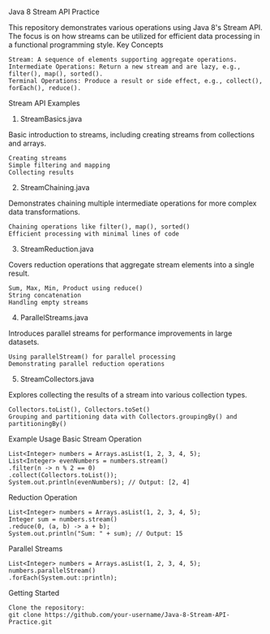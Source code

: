Java 8 Stream API Practice

This repository demonstrates various operations using Java 8's Stream API. The focus is on how streams can be utilized
for efficient data processing in a functional programming style.
Key Concepts

    Stream: A sequence of elements supporting aggregate operations.
    Intermediate Operations: Return a new stream and are lazy, e.g., filter(), map(), sorted().
    Terminal Operations: Produce a result or side effect, e.g., collect(), forEach(), reduce().


Stream API Examples

1. StreamBasics.java

Basic introduction to streams, including creating streams from collections and arrays.

    Creating streams
    Simple filtering and mapping
    Collecting results


2. StreamChaining.java

Demonstrates chaining multiple intermediate operations for more complex data transformations.

    Chaining operations like filter(), map(), sorted()
    Efficient processing with minimal lines of code


3. StreamReduction.java

Covers reduction operations that aggregate stream elements into a single result.

    Sum, Max, Min, Product using reduce()
    String concatenation
    Handling empty streams


4. ParallelStreams.java

Introduces parallel streams for performance improvements in large datasets.

    Using parallelStream() for parallel processing
    Demonstrating parallel reduction operations


5. StreamCollectors.java

Explores collecting the results of a stream into various collection types.

    Collectors.toList(), Collectors.toSet()
    Grouping and partitioning data with Collectors.groupingBy() and partitioningBy()


Example Usage
Basic Stream Operation

    List<Integer> numbers = Arrays.asList(1, 2, 3, 4, 5);
    List<Integer> evenNumbers = numbers.stream()
    .filter(n -> n % 2 == 0)
    .collect(Collectors.toList());
    System.out.println(evenNumbers); // Output: [2, 4]


Reduction Operation

    List<Integer> numbers = Arrays.asList(1, 2, 3, 4, 5);
    Integer sum = numbers.stream()
    .reduce(0, (a, b) -> a + b);
    System.out.println("Sum: " + sum); // Output: 15


Parallel Streams

    List<Integer> numbers = Arrays.asList(1, 2, 3, 4, 5);
    numbers.parallelStream()
    .forEach(System.out::println);


Getting Started

    Clone the repository:
    git clone https://github.com/your-username/Java-8-Stream-API-Practice.git